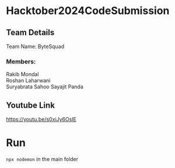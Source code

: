 # Hacktober2024CodeSubmission

## Team Details

Team Name: ByteSquad

### Members:
Rakib Mondal  
Roshan Laharwani  
Suryabrata Sahoo
Sayajit Panda  

## Youtube Link
https://youtu.be/s0xiJy6OsIE

# Run
`npx nodemon` in the main folder
